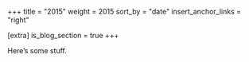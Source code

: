 +++
title = "2015"
weight = 2015
sort_by = "date"
insert_anchor_links = "right"

[extra]
is_blog_section = true
+++

Here’s some stuff.
